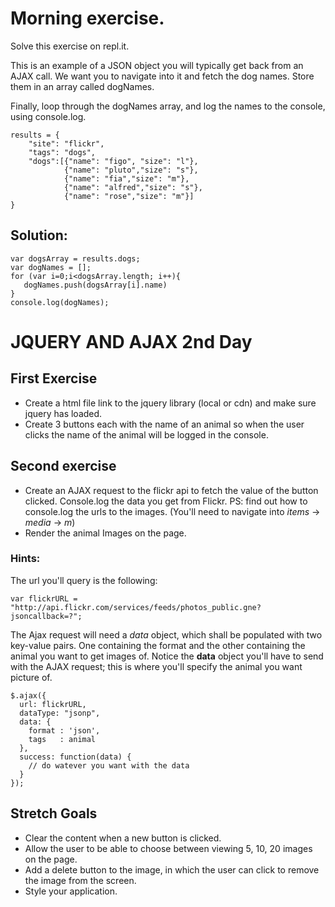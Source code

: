 # Morning exercise.

Solve this exercise on repl.it.

This is an example of a JSON object you will typically get back from an AJAX call. We want you to navigate into it and fetch the dog names. Store them in an array called dogNames.

Finally, loop through the dogNames array, and log the names to the console, using console.log.


	results = {
		"site": "flickr",
		"tags": "dogs",
		"dogs":[{"name": "figo", "size": "l"},
			    {"name": "pluto","size": "s"},
			    {"name": "fia","size": "m"},
			    {"name": "alfred","size": "s"},
			    {"name": "rose","size": "m"}] 
	}


## Solution:

	var dogsArray = results.dogs;
	var dogNames = [];
	for (var i=0;i<dogsArray.length; i++){
	   dogNames.push(dogsArray[i].name)
	}
	console.log(dogNames);



# JQUERY AND AJAX 2nd Day

## First Exercise 
* Create a html file link to the jquery library (local or cdn) and make sure jquery has loaded.
* Create 3 buttons each with the name of an animal so when the user clicks the name of the animal will be logged in the console.

## Second exercise
* Create an AJAX request to the flickr api to fetch the value of the button clicked. Console.log the data you get from Flickr. PS: find out how to console.log the urls to the images. (You'll need to navigate into *items* -> *media* -> *m*)
* Render the animal Images on the page.

### Hints:

The url you'll query is the following:

	var flickrURL = "http://api.flickr.com/services/feeds/photos_public.gne?jsoncallback=?";

The Ajax request will need a *data* object, which shall be populated with two key-value pairs. One containing the format and the other containing the animal you want to get images of. Notice the **data** object you'll have to send with the AJAX request; this is where you'll specify the animal you want picture of.

	$.ajax({
	  url: flickrURL,
	  dataType: "jsonp",
	  data: {
	  	format : 'json',
	  	tags   : animal
	  },
	  success: function(data) {
	  	// do watever you want with the data
	  }
	});

## Stretch Goals
* Clear the content when a new button is clicked.
* Allow the user to be able to choose between viewing 5, 10, 20 images on the page.
* Add a delete button to the image, in which the user can click to remove the image from the screen.
* Style your application.
